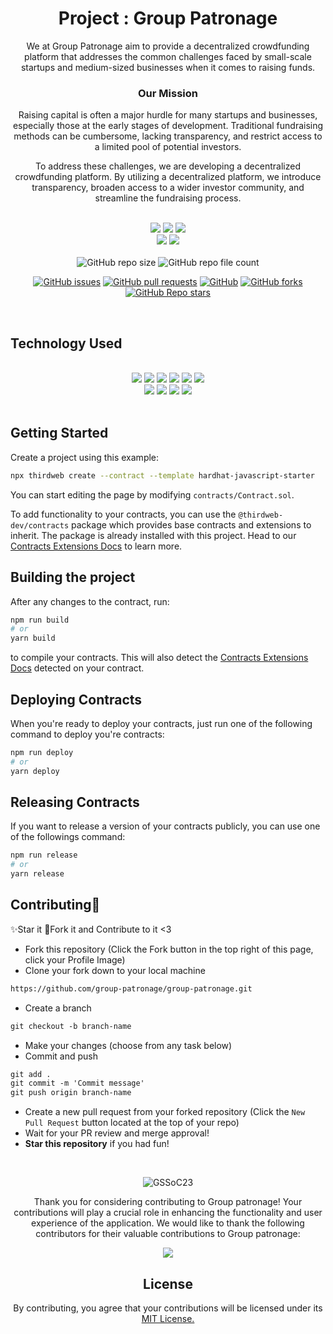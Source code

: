 <div align="center">
    <h1> Project : Group Patronage </h1>

We at Group Patronage aim to provide a decentralized crowdfunding platform that addresses the common challenges faced by small-scale startups and medium-sized businesses when it comes to raising funds.

### Our Mission
Raising capital is often a major hurdle for many startups and businesses, especially those at the early stages of development. Traditional fundraising methods can be cumbersome, lacking transparency, and restrict access to a limited pool of potential investors.

To address these challenges, we are developing a decentralized crowdfunding platform. By utilizing a decentralized platform, we introduce transparency, broaden access to a wider investor community, and streamline the fundraising process.
</div>
<br>

<div align="center">

<img src="https://forthebadge.com/images/badges/open-source.svg" />
<img src="https://forthebadge.com/images/badges/built-with-love.svg" />
<img src="https://forthebadge.com/images/badges/powered-by-responsibility.svg" /><br>   
<img src="https://forthebadge.com/images/badges/built-by-developers.svg" />
<img src="https://forthebadge.com/images/badges/uses-brains.svg" />   
</div> 

<br>

<div align="center">
    <img alt="GitHub repo size" src="https://img.shields.io/github/repo-size/group-patronage/group-patronage?label=Repo%20Size&logo=github&logoColor=white&style=plastic">
   <img alt="GitHub repo file count" src="https://img.shields.io/github/directory-file-count/group-patronage/group-patronage?style=plastic">
   
   [![GitHub issues](https://img.shields.io/github/issues/group-patronage/group-patronage?style=plastic)](https://github.com/group-patronage/group-patronage/issues)
   [![GitHub pull requests](https://img.shields.io/github/issues-pr/group-patronage/group-patronage?style=plastic)](https://github.com/group-patronage/group-patronage/pulls)
   [![GitHub](https://img.shields.io/github/license/group-patronage/group-patronage?style=plastic)](https://github.com/group-patronage/group-patronage/blob/master/LICENSE)
   [![GitHub forks](https://img.shields.io/github/forks/group-patronage/group-patronage?label=Forks&style=plastic)](https://github.com/group-patronage/group-patronage/forks)
   [![GitHub Repo stars](https://img.shields.io/github/stars/group-patronage/group-patronage?style=social)](https://github.com/group-patronage/group-patronage/stargazers)

</div> <br>

## Technology Used
<br>
<div align="center">
<img src="https://img.shields.io/badge/React-20232A?style=for-the-badge&logo=react&logoColor=61DAFB" />
   <img src="https://img.shields.io/badge/JavaScript-F7DF1E?style=for-the-badge&logo=javascript&logoColor=black" />
   <img src="https://img.shields.io/badge/HTML5-E34F26?style=for-the-badge&logo=html5&logoColor=white" />
   <img src="https://img.shields.io/badge/Tailwind_CSS-38B2AC?style=for-the-badge&logo=tailwind-css&logoColor=white" />
    <img src="https://img.shields.io/badge/Ethereum-3C3C3D?style=for-the-badge&logo=Ethereum&logoColor=white" />
    <img src="https://img.shields.io/badge/Solidity-F80000?style=for-the-badge&logo=Solidity&logoColor=white" /><br>
    <img src="https://img.shields.io/badge/Auth0-36a9ae?style=for-the-badge&logo=Auth0&logoColor=white" />
    <img src="https://img.shields.io/badge/Metamask-509EE3?style=for-the-badge&logo=Metamask&logoColor=fff" />
    <img src="https://img.shields.io/badge/Web%203-414141?style=for-the-badge&logo=Web3.js&logoColor=white" />
    <img src="https://img.shields.io/badge/Contract-F4B728?style=for-the-badge&logo=contract&logoColor=000" />
  
</div><br>

## Getting Started

Create a project using this example:

```bash
npx thirdweb create --contract --template hardhat-javascript-starter
```

You can start editing the page by modifying `contracts/Contract.sol`.

To add functionality to your contracts, you can use the `@thirdweb-dev/contracts` package which provides base contracts and extensions to inherit. The package is already installed with this project. Head to our [Contracts Extensions Docs](https://portal.thirdweb.com/contractkit) to learn more.

## Building the project

After any changes to the contract, run:

```bash
npm run build
# or
yarn build
```

to compile your contracts. This will also detect the [Contracts Extensions Docs](https://portal.thirdweb.com/contractkit) detected on your contract.

## Deploying Contracts

When you're ready to deploy your contracts, just run one of the following command to deploy you're contracts:

```bash
npm run deploy
# or
yarn deploy
```

## Releasing Contracts

If you want to release a version of your contracts publicly, you can use one of the followings command:

```bash
npm run release
# or
yarn release
```

## Contributing🌱
✨Star it
:fork_and_knife:Fork it and Contribute to it <3

* Fork this repository (Click the Fork button in the top right of this page, click your Profile Image)
* Clone your fork down to your local machine

```markdown
https://github.com/group-patronage/group-patronage.git
```

* Create a branch

```markdown
git checkout -b branch-name
```

* Make your changes (choose from any task below)
* Commit and push

```markdown
git add .
git commit -m 'Commit message'
git push origin branch-name
```

* Create a new pull request from your forked repository (Click the `New Pull Request` button located at the top of your repo)
* Wait for your PR review and merge approval!
* __Star this repository__ if you had fun!

<br>

<div align="center">

![GSSoC23](https://raw.githubusercontent.com/girlscript/gssoc-assets/main/Logos/GS_logo_White.png)


<!-- |   Venkatakrishnan Ramesh - Mentor                                                                                 | Lakshay - PROJECT ADMIN                                                                                    |
| ---------------------------------------------------------------------------------------------- | -------------------------------------------------------------------------------------------------- |
| ![Mentor 2](https://avatars.githubusercontent.com/u/74406604?v=4)                        | ![Mentor 3](https://avatars.githubusercontent.com/u/90516800?v=4)                           |
| [LinkedIn](https://www.linkedin.com/in/venkatakrishnan-ramesh-997409214/) \| [GitHub](https://github.com/Venkatakrishnan-Ramesh) | [LinkedIn](https://www.linkedin.com/in/lakshaysk106/) \| [GitHub](https://github.com/LakshaySK106) |

</div>
<br> -->




Thank you for considering contributing to Group patronage! Your contributions will play a crucial role in enhancing the functionality and user experience of the application.
We would like to thank the following contributors for their valuable contributions to Group patronage:

<div align="center">
<a href="https://github.com/group-patronage/group-patronage/graphs/contributors">
  <img src="https://contrib.rocks/image?repo=group-patronage/group-patronage" />
</a>
</a>


## License
By contributing, you agree that your contributions will be licensed under its [MIT License.](https://choosealicense.com/licenses/mit/)
